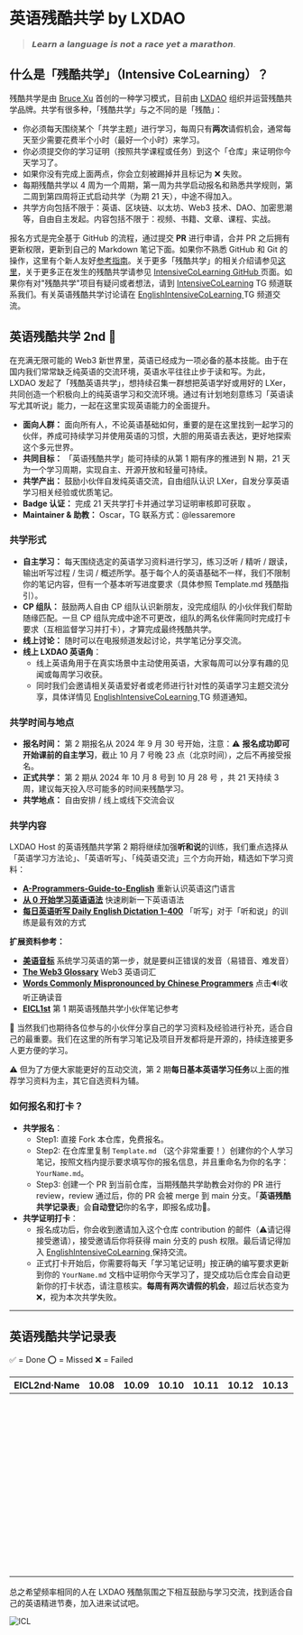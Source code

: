# 英语残酷共学 by LXDAO

> 𝙇𝙚𝙖𝙧𝙣 𝙖 𝙡𝙖𝙣𝙜𝙪𝙖𝙜𝙚 𝙞𝙨 𝙣𝙤𝙩 𝙖 𝙧𝙖𝙘𝙚 𝙮𝙚𝙩 𝙖 𝙢𝙖𝙧𝙖𝙩𝙝𝙤𝙣.

## 什么是「残酷共学」（Intensive CoLearning）？

残酷共学是由 [Bruce Xu](https://twitter.com/brucexu_eth) 首创的一种学习模式，目前由 [LXDAO](https://lxdao.io/) 组织并运营残酷共学品牌。共学有很多种，「残酷共学」与之不同的是「残酷」：

- 你必须每天围绕某个「共学主题」进行学习，每周只有**两次**请假机会，通常每天至少需要花费半个小时（最好一个小时）来学习。
- 你必须提交你的学习证明（按照共学课程或任务）到这个「仓库」来证明你今天学习了。
- 如果你没有完成上面两点，你会立刻被踢掉并且标记为 ❌ 失败。
- 每期残酷共学以 4 周为一个周期，第一周为共学启动报名和熟悉共学规则，第二周到第四周将正式启动共学（为期 21 天），中途不得加入。
- 共学方向包括不限于：英语、区块链、以太坊、Web3 技术、DAO、加密思潮等，自由自主发起。内容包括不限于：视频、书籍、文章、课程、实战。

报名方式是完全基于 GitHub 的流程，通过提交 **PR** 进行申请，合并 PR 之后拥有更新权限，更新到自己的 Markdown 笔记下面。如果你不熟悉 GitHub 和 Git 的操作，这里有个新人友好[参考指南](https://www.notion.so/lxdao/GitHub-53fca5ba49bb40c69e4e40e69f58f416)。关于更多「残酷共学」的相关介绍请参见[这里](https://forum.lxdao.io/t/topic/1654)，关于更多正在发生的残酷共学请参见 [IntensiveCoLearning GitHub ](https://intensivecolearn.ing/)页面。如果你有对"残酷共学"项目有疑问或者想法，请到 [IntensiveCoLearning](https://t.me/LXDAO/6215) TG 频道联系我们。有关英语残酷共学讨论请在 [EnglishIntensiveCoLearning ](https://t.me/LXDAO/6912) TG 频道交流。

## 英语残酷共学 2nd 🚀

在充满无限可能的 Web3 新世界里，英语已经成为一项必备的基本技能。由于在国内我们常常缺乏纯英语的交流环境，英语水平往往止步于读和写。为此，LXDAO 发起了「残酷英语共学」，想持续召集一群想把英语学好或用好的 LXer，共同创造一个积极向上的纯英语学习和交流环境。通过有计划地刻意练习「英语读写尤其听说」能力，一起在这里实现英语能力的全面提升。

- **面向人群：** 面向所有人，不论英语基础如何，重要的是在这里找到一起学习的伙伴，养成可持续学习并使用英语的习惯，大胆的用英语去表达，更好地探索这个多元世界。
- **共同目标：** 「英语残酷共学」能可持续的从第 1 期有序的推进到 N 期，21 天为一个学习周期，实现自主、开源开放和轻量可持续。
- **共学产出：** 鼓励小伙伴自发纯英语交流，自由组队认识 LXer，自发分享英语学习相关经验或优质笔记。
- **Badge 认证：** 完成 21 天共学打卡并通过学习证明审核即可获取 。
- **Maintainer & 助教：** Oscar，TG 联系方式：@lessaremore

### 共学形式

- **自主学习：** 每天围绕选定的英语学习资料进行学习，练习泛听 / 精听 / 跟读，输出听写过程 / 生词 / 概述所学。基于每个人的英语基础不一样，我们不限制你的笔记内容，但有一个基本听写进度要求（具体参照 Template.md 残酷指引）。
- **CP 组队：** 鼓励两人自由 CP 组队认识新朋友，没完成组队 的小伙伴我们帮助随缘匹配。一旦 CP 组队完成中途不可更改，组队的两名伙伴需同时完成打卡要求（互相监督学习并打卡），才算完成最终残酷共学。
- **线上讨论：** 随时可以在电报频道发起讨论，共学笔记分享交流。
- **线上 LXDAO 英语角**：
  - 线上英语角用于在真实场景中主动使用英语，大家每周可以分享有趣的见闻或每周学习收获。
  - 同时我们会邀请相关英语爱好者或老师进行针对性的英语学习主题交流分享，具体详情见 [EnglishIntensiveCoLearning ](https://t.me/LXDAO/6912) TG 频道通知。


### 共学时间与地点

- **报名时间：** 第 2 期报名从 2024 年 9 月 30 号开始，注意：⚠️ **报名成功即可开始课前的自主学习**，截止 10 月 7 号晚 23 点（北京时间），之后不再接受报名。
- **正式共学：** 第 2 期从 2024 年 10 月 8 号到 10 月 28 号 ，共 21 天持续 3 周，建议每天投入尽可能多的时间来残酷学习。
- **共学地点：** 自由安排 / 线上或线下交流会议

### 共学内容

LXDAO Host 的英语残酷共学第 2 期将继续加强**听和说**的训练，我们重点选择从「英语学习方法论」、「英语听写」、「纯英语交流」三个方向开始，精选如下学习资料：

- [**A-Programmers-Guide-to-English**](https://a-programmers-guide-to-english.harryyu.me/) 重新认识英语这门语言
- [**从 0 开始学习英语语法**](https://hzpt-inet-club.github.io/english-note/) 快速刷新一下英语语法
- [**每日英语听写 Daily English Dictation 1-400**](https://www.bilibili.com/video/BV1U7411a7xG?p=3&vd_source=bc0666711d2280c24d54945ab9c11146) 「听写」对于「听和说」的训练是最有效的方式

**扩展资料参考：**

- [**美语音标**](https://book.douban.com/subject/4201317/ ) 系统学习英语的第一步，就是要纠正错误的发音（易错音、难发音）
- [**The Web3 Glossary**](https://unstoppabledomains.com/blog/categories/web3-101/article/the-web3-glossary) Web3 英语词汇
- [**Words Commonly Mispronounced by Chinese Programmers**](https://github.com/shimohq/chinese-programmer-wrong-pronunciation) 点击🔊收听正确读音
- [**EICL1st**](https://github.com/IntensiveCoLearning/english) 第 1 期英语残酷共学小伙伴笔记参考

👏 当然我们也期待各位参与的小伙伴分享自己的学习资料及经验进行补充，适合自己的最重要。我们在这里的所有学习笔记及项目开发都将是开源的，持续连接更多人更方便的学习。

⚠️ 但为了方便大家能更好的互动交流，第 2 期**每日基本英语学习任务**以上面的推荐学习资料为主，其它自选资料为辅。

### 如何报名和打卡？

- **共学报名**：
  - Step1: 直接 Fork 本仓库，免费报名。
  - Step2: 在仓库里复制 `Template.md` （这个非常重要！）创建你的个人学习笔记，按照文档内提示要求填写你的报名信息，并且重命名为你的名字：`YourName.md`。
  - Step3: 创建一个 PR 到当前仓库，当期残酷共学助教会对你的 PR 进行 review，review 通过后，你的 PR 会被 merge 到 main 分支。「**英语残酷共学记录表**」会**自动登记**你的名字，即报名成功🎉。
- **共学证明打卡**：
  - 报名成功后，你会收到邀请加入这个仓库 contribution 的邮件（⚠️请记得接受邀请），接受邀请后你将获得 main 分支的 push 权限。最后请记得加入 [EnglishIntensiveCoLearning ](https://t.me/LXDAO/6912)保持交流。
  - 正式打卡开始后，你需要将每天「学习笔记证明」按正确的编写要求更新到你的 `YourName.md` 文档中证明你今天学习了，提交成功后仓库会自动更新你的打卡状态，请注意核实。**每周有两次请假的机会**，超过后状态变为 ❌，视为本次共学失败。
---

## 英语残酷共学记录表

✅ = Done ⭕️ = Missed ❌ = Failed

<!-- START_COMMIT_TABLE -->
| EICL2nd·Name | 10.08 | 10.09 | 10.10 | 10.11 | 10.12 | 10.13 | 10.14 | 10.15 | 10.16 | 10.17 | 10.18 | 10.19 | 10.20 | 10.21 | 10.22 | 10.23 | 10.24 | 10.25 | 10.26 | 10.27 | 10.28 |
| ------------- | ---- | ---- | ---- | ---- | ---- | ---- | ---- | ---- | ---- | ---- | ---- | ---- | ---- | ---- | ---- | ---- | ---- | ---- | ---- | ---- | ---- |
|                           |       |       |       |       |       |       |       |       |       |       |       |       |       |       |       |       |       |       |       |       |       |
|                           |       |       |       |       |       |       |       |       |       |       |       |       |       |       |       |       |       |       |       |       |       |
|                           |       |       |       |       |       |       |       |       |       |       |       |       |       |       |       |       |       |       |       |       |       |
|                           |       |       |       |       |       |       |       |       |       |       |       |       |       |       |       |       |       |       |       |       |       |
|                           |       |       |       |       |       |       |       |       |       |       |       |       |       |       |       |       |       |       |       |       |       |
|                           |       |       |       |       |       |       |       |       |       |       |       |       |       |       |       |       |       |       |       |       |       |
|                           |       |       |       |       |       |       |       |       |       |       |       |       |       |       |       |       |       |       |       |       |       |
|                           |       |       |       |       |       |       |       |       |       |       |       |       |       |       |       |       |       |       |       |       |       |
|                           |       |       |       |       |       |       |       |       |       |       |       |       |       |       |       |       |       |       |       |       |       |
|                           |       |       |       |       |       |       |       |       |       |       |       |       |       |       |       |       |       |       |       |       |       |
|                           |       |       |       |       |       |       |       |       |       |       |       |       |       |       |       |       |       |       |       |       |       |
|                           |       |       |       |       |       |       |       |       |       |       |       |       |       |       |       |       |       |       |       |       |       |
|                           |       |       |       |       |       |       |       |       |       |       |       |       |       |       |       |       |       |       |       |       |       |
|                           |       |       |       |       |       |       |       |       |       |       |       |       |       |       |       |       |       |       |       |       |       |
|                           |       |       |       |       |       |       |       |       |       |       |       |       |       |       |       |       |       |       |       |       |       |
|                           |       |       |       |       |       |       |       |       |       |       |       |       |       |       |       |       |       |       |       |       |       |
|                           |       |       |       |       |       |       |       |       |       |       |       |       |       |       |       |       |       |       |       |       |       |
|                           |       |       |       |       |       |       |       |       |       |       |       |       |       |       |       |       |       |       |       |       |       |
|                           |       |       |       |       |       |       |       |       |       |       |       |       |       |       |       |       |       |       |       |       |       |
|                           |       |       |       |       |       |       |       |       |       |       |       |       |       |       |       |       |       |       |       |       |       |
|                           |       |       |       |       |       |       |       |       |       |       |       |       |       |       |       |       |       |       |       |       |       |
|                           |       |       |       |       |       |       |       |       |       |       |       |       |       |       |       |       |       |       |       |       |       |
|                           |       |       |       |       |       |       |       |       |       |       |       |       |       |       |       |       |       |       |       |       |       |
|                           |       |       |       |       |       |       |       |       |       |       |       |       |       |       |       |       |       |       |       |       |       |
|                           |       |       |       |       |       |       |       |       |       |       |       |       |       |       |       |       |       |       |       |       |       |
|                           |       |       |       |       |       |       |       |       |       |       |       |       |       |       |       |       |       |       |       |       |       |
|                           |       |       |       |       |       |       |       |       |       |       |       |       |       |       |       |       |       |       |       |       |       |
|                           |       |       |       |       |       |       |       |       |       |       |       |       |       |       |       |       |       |       |       |       |       |
|                           |       |       |       |       |       |       |       |       |       |       |       |       |       |       |       |       |       |       |       |       |       |
|                           |       |       |       |       |       |       |       |       |       |       |       |       |       |       |       |       |       |       |       |       |       |
|                           |       |       |       |       |       |       |       |       |       |       |       |       |       |       |       |       |       |       |       |       |       |
|                           |       |       |       |       |       |       |       |       |       |       |       |       |       |       |       |       |       |       |       |       |       |
|                           |       |       |       |       |       |       |       |       |       |       |       |       |       |       |       |       |       |       |       |       |       |
|                           |       |       |       |       |       |       |       |       |       |       |       |       |       |       |       |       |       |       |       |       |       |
|                           |       |       |       |       |       |       |       |       |       |       |       |       |       |       |       |       |       |       |       |       |       |
|                           |       |       |       |       |       |       |       |       |       |       |       |       |       |       |       |       |       |       |       |       |       |
|                           |       |       |       |       |       |       |       |       |       |       |       |       |       |       |       |       |       |       |       |       |       |
|                           |       |       |       |       |       |       |       |       |       |       |       |       |       |       |       |       |       |       |       |       |       |
|                           |       |       |       |       |       |       |       |       |       |       |       |       |       |       |       |       |       |       |       |       |       |
|                           |       |       |       |       |       |       |       |       |       |       |       |       |       |       |       |       |       |       |       |       |       |
|                           |       |       |       |       |       |       |       |       |       |       |       |       |       |       |       |       |       |       |       |       |       |
|                           |       |       |       |       |       |       |       |       |       |       |       |       |       |       |       |       |       |       |       |       |       |
|                           |       |       |       |       |       |       |       |       |       |       |       |       |       |       |       |       |       |       |       |       |       |
|                           |       |       |       |       |       |       |       |       |       |       |       |       |       |       |       |       |       |       |       |       |       |
|                           |       |       |       |       |       |       |       |       |       |       |       |       |       |       |       |       |       |       |       |       |       |
|                           |       |       |       |       |       |       |       |       |       |       |       |       |       |       |       |       |       |       |       |       |       |
|                           |       |       |       |       |       |       |       |       |       |       |       |       |       |       |       |       |       |       |       |       |       |
|                           |       |       |       |       |       |       |       |       |       |       |       |       |       |       |       |       |       |       |       |       |       |
|                           |       |       |       |       |       |       |       |       |       |       |       |       |       |       |       |       |       |       |       |       |       |
|                           |       |       |       |       |       |       |       |       |       |       |       |       |       |       |       |       |       |       |       |       |       |
|                           |       |       |       |       |       |       |       |       |       |       |       |       |       |       |       |       |       |       |       |       |       |
|                           |       |       |       |       |       |       |       |       |       |       |       |       |       |       |       |       |       |       |       |       |       |
|                           |       |       |       |       |       |       |       | | | | | | | | | | | | | | |
|<!-- END_COMMIT_TABLE -->||||||||||||||||||||||






总之希望频率相同的人在 LXDAO 残酷氛围之下相互鼓励与学习交流，找到适合自己的英语精进节奏，加入进来试试吧。

![ICL](img/ICL.png)
